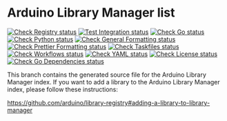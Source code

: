 # Arduino Library Manager list

[![Check Registry status](https://github.com/arduino/library-registry/actions/workflows/check-registry.yml/badge.svg)](https://github.com/arduino/library-registry/actions/workflows/check-registry.yml)
[![Test Integration status](https://github.com/arduino/library-registry/actions/workflows/test-go-integration-task.yml/badge.svg)](https://github.com/arduino/library-registry/actions/workflows/test-go-integration-task.yml)
[![Check Go status](https://github.com/arduino/library-registry/actions/workflows/check-go-task.yml/badge.svg)](https://github.com/arduino/library-registry/actions/workflows/check-go-task.yml)
[![Check Python status](https://github.com/arduino/library-registry/actions/workflows/check-python-task.yml/badge.svg)](https://github.com/arduino/library-registry/actions/workflows/check-python-task.yml)
[![Check General Formatting status](https://github.com/arduino/library-registry/actions/workflows/check-general-formatting-task.yml/badge.svg)](https://github.com/arduino/library-registry/actions/workflows/check-general-formatting-task.yml)
[![Check Prettier Formatting status](https://github.com/arduino/library-registry/actions/workflows/check-prettier-formatting-task.yml/badge.svg)](https://github.com/arduino/library-registry/actions/workflows/check-prettier-formatting-task.yml)
[![Check Taskfiles status](https://github.com/arduino/library-registry/actions/workflows/check-taskfiles.yml/badge.svg)](https://github.com/arduino/library-registry/actions/workflows/check-taskfiles.yml)
[![Check Workflows status](https://github.com/arduino/library-registry/actions/workflows/check-workflows-task.yml/badge.svg)](https://github.com/arduino/library-registry/actions/workflows/check-workflows-task.yml)
[![Check YAML status](https://github.com/arduino/library-registry/actions/workflows/check-yaml-task.yml/badge.svg)](https://github.com/arduino/library-registry/actions/workflows/check-yaml-task.yml)
[![Check License status](https://github.com/arduino/library-registry/actions/workflows/check-license.yml/badge.svg)](https://github.com/arduino/library-registry/actions/workflows/check-license.yml)
[![Check Go Dependencies status](https://github.com/arduino/library-registry/actions/workflows/check-go-dependencies-task.yml/badge.svg)](https://github.com/arduino/library-registry/actions/workflows/check-go-dependencies-task.yml)

This branch contains the generated source file for the Arduino Library Manager index. If you want to add a library to
the Arduino Library Manager index, please follow these instructions:

https://github.com/arduino/library-registry#adding-a-library-to-library-manager
